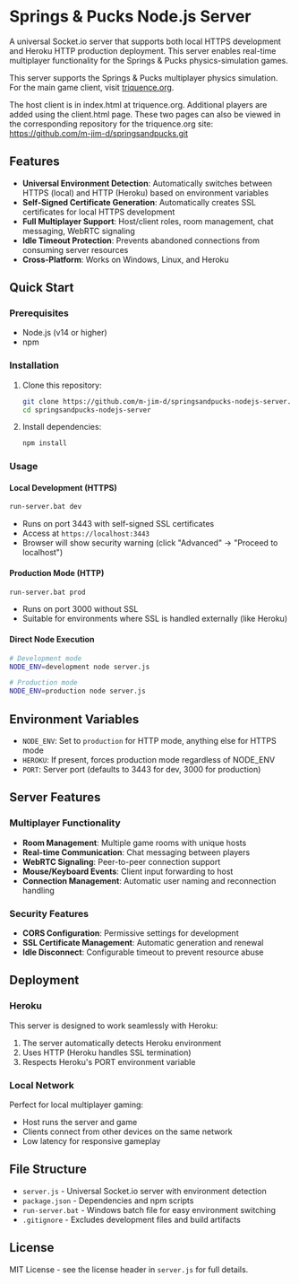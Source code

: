 # Springs & Pucks Node.js Server

A universal Socket.io server that supports both local HTTPS development and Heroku HTTP production deployment. This server enables real-time multiplayer functionality for the Springs & Pucks physics-simulation games.

This server supports the Springs & Pucks multiplayer physics simulation. For the main game client, visit [triquence.org](https://triquence.org).

The host client is in index.html at triquence.org. Additional players are added using the client.html page. These two pages can also be viewed in the corresponding repository for the triquence.org site:
https://github.com/m-jim-d/springsandpucks.git

## Features

- **Universal Environment Detection**: Automatically switches between HTTPS (local) and HTTP (Heroku) based on environment variables
- **Self-Signed Certificate Generation**: Automatically creates SSL certificates for local HTTPS development
- **Full Multiplayer Support**: Host/client roles, room management, chat messaging, WebRTC signaling
- **Idle Timeout Protection**: Prevents abandoned connections from consuming server resources
- **Cross-Platform**: Works on Windows, Linux, and Heroku

## Quick Start

### Prerequisites
- Node.js (v14 or higher)
- npm

### Installation

1. Clone this repository:
   ```bash
   git clone https://github.com/m-jim-d/springsandpucks-nodejs-server.git
   cd springsandpucks-nodejs-server
   ```

2. Install dependencies:
   ```bash
   npm install
   ```

### Usage

#### Local Development (HTTPS)
```bash
run-server.bat dev
```
- Runs on port 3443 with self-signed SSL certificates
- Access at `https://localhost:3443`
- Browser will show security warning (click "Advanced" → "Proceed to localhost")

#### Production Mode (HTTP)
```bash
run-server.bat prod
```
- Runs on port 3000 without SSL
- Suitable for environments where SSL is handled externally (like Heroku)

#### Direct Node Execution
```bash
# Development mode
NODE_ENV=development node server.js

# Production mode  
NODE_ENV=production node server.js
```

## Environment Variables

- `NODE_ENV`: Set to `production` for HTTP mode, anything else for HTTPS mode
- `HEROKU`: If present, forces production mode regardless of NODE_ENV
- `PORT`: Server port (defaults to 3443 for dev, 3000 for production)

## Server Features

### Multiplayer Functionality
- **Room Management**: Multiple game rooms with unique hosts
- **Real-time Communication**: Chat messaging between players
- **WebRTC Signaling**: Peer-to-peer connection support
- **Mouse/Keyboard Events**: Client input forwarding to host
- **Connection Management**: Automatic user naming and reconnection handling

### Security Features
- **CORS Configuration**: Permissive settings for development
- **SSL Certificate Management**: Automatic generation and renewal
- **Idle Disconnect**: Configurable timeout to prevent resource abuse

## Deployment

### Heroku
This server is designed to work seamlessly with Heroku:

1. The server automatically detects Heroku environment
2. Uses HTTP (Heroku handles SSL termination)
3. Respects Heroku's PORT environment variable

### Local Network
Perfect for local multiplayer gaming:
- Host runs the server and game
- Clients connect from other devices on the same network
- Low latency for responsive gameplay

## File Structure

- `server.js` - Universal Socket.io server with environment detection
- `package.json` - Dependencies and npm scripts
- `run-server.bat` - Windows batch file for easy environment switching
- `.gitignore` - Excludes development files and build artifacts

## License

MIT License - see the license header in `server.js` for full details.
